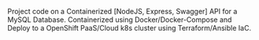 Project code on a Containerized [NodeJS, Express, Swagger] API for a MySQL Database.
Containerized using Docker/Docker-Compose and Deploy to a OpenShift PaaS/Cloud k8s cluster using Terraform/Ansible IaC. 